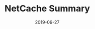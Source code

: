 ---
title: 'NetCache Summary'
date: 2019-09-27
permalink: /paper/NetCache
tags:
  - In-Network Compute
  - P4
  - Key-Value Store
---